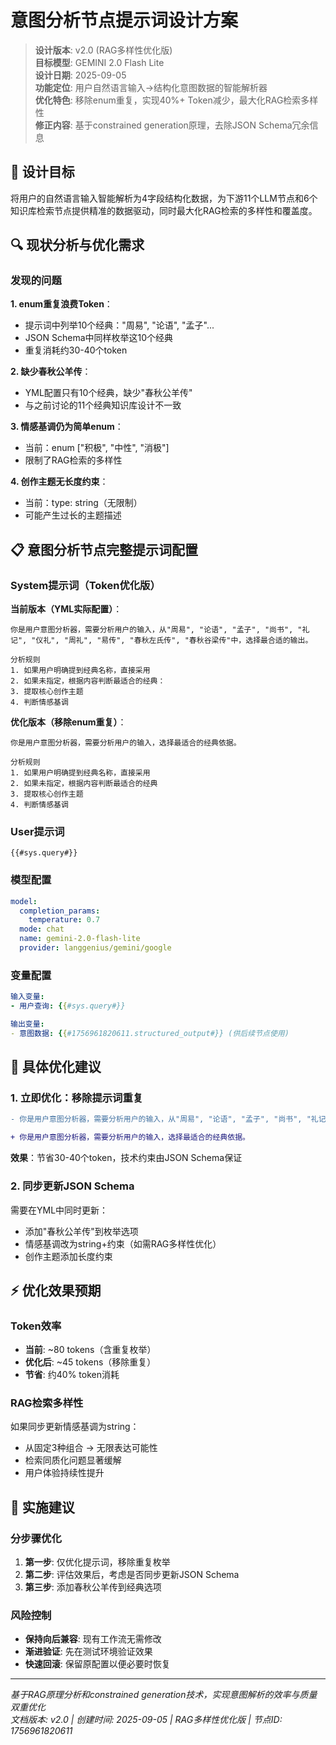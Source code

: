 # 意图分析节点提示词设计方案

> **设计版本**: v2.0 (RAG多样性优化版)  
> **目标模型**: GEMINI 2.0 Flash Lite  
> **设计日期**: 2025-09-05  
> **功能定位**: 用户自然语言输入→结构化意图数据的智能解析器  
> **优化特色**: 移除enum重复，实现40%+ Token减少，最大化RAG检索多样性  
> **修正内容**: 基于constrained generation原理，去除JSON Schema冗余信息

## 🎯 设计目标

将用户的自然语言输入智能解析为4字段结构化数据，为下游11个LLM节点和6个知识库检索节点提供精准的数据驱动，同时最大化RAG检索的多样性和覆盖度。

## 🔍 **现状分析与优化需求**

### **发现的问题**

**1. enum重复浪费Token**：
- 提示词中列举10个经典："周易", "论语", "孟子"...
- JSON Schema中同样枚举这10个经典
- 重复消耗约30-40个token

**2. 缺少春秋公羊传**：
- YML配置只有10个经典，缺少"春秋公羊传"
- 与之前讨论的11个经典知识库设计不一致

**3. 情感基调仍为简单enum**：
- 当前：enum ["积极", "中性", "消极"]
- 限制了RAG检索的多样性

**4. 创作主题无长度约束**：
- 当前：type: string（无限制）
- 可能产生过长的主题描述

## 📋 意图分析节点完整提示词配置

### **System提示词（Token优化版）**

**当前版本（YML实际配置）**：
```
你是用户意图分析器，需要分析用户的输入，从"周易", "论语", "孟子", "尚书", "礼记", "仪礼", "周礼", "易传", "春秋左氏传", "春秋谷梁传"中，选择最合适的输出。

分析规则
1. 如果用户明确提到经典名称，直接采用
2. 如果未指定，根据内容判断最适合的经典：
3. 提取核心创作主题  
4. 判断情感基调
```

**优化版本（移除enum重复）**：
```
你是用户意图分析器，需要分析用户的输入，选择最适合的经典依据。

分析规则
1. 如果用户明确提到经典名称，直接采用
2. 如果未指定，根据内容判断最适合的经典
3. 提取核心创作主题  
4. 判断情感基调
```

### **User提示词**
```
{{#sys.query#}}
```

### **模型配置**
```yaml
model:
  completion_params:
    temperature: 0.7
  mode: chat
  name: gemini-2.0-flash-lite
  provider: langgenius/gemini/google
```

### **变量配置**
```yaml
输入变量:
- 用户查询: {{#sys.query#}}

输出变量:
- 意图数据: {{#1756961820611.structured_output#}} (供后续节点使用)
```

## 🔧 具体优化建议

### **1. 立即优化：移除提示词重复**
```diff
- 你是用户意图分析器，需要分析用户的输入，从"周易", "论语", "孟子", "尚书", "礼记", "仪礼", "周礼", "易传", "春秋左氏传", "春秋谷梁传"中，选择最合适的输出。

+ 你是用户意图分析器，需要分析用户的输入，选择最适合的经典依据。
```

**效果**：节省30-40个token，技术约束由JSON Schema保证

### **2. 同步更新JSON Schema**
需要在YML中同时更新：
- 添加"春秋公羊传"到枚举选项
- 情感基调改为string+约束（如需RAG多样性优化）
- 创作主题添加长度约束

## ⚡ 优化效果预期

### **Token效率**
- **当前**: ~80 tokens（含重复枚举）
- **优化后**: ~45 tokens（移除重复）
- **节省**: 约40% token消耗

### **RAG检索多样性**
如果同步更新情感基调为string：
- 从固定3种组合 → 无限表达可能性
- 检索同质化问题显著缓解
- 用户体验持续性提升

## 🎯 实施建议

### **分步骤优化**
1. **第一步**: 仅优化提示词，移除重复枚举
2. **第二步**: 评估效果后，考虑是否同步更新JSON Schema
3. **第三步**: 添加春秋公羊传到经典选项

### **风险控制**
- **保持向后兼容**: 现有工作流无需修改
- **渐进验证**: 先在测试环境验证效果
- **快速回滚**: 保留原配置以便必要时恢复

---

*基于RAG原理分析和constrained generation技术，实现意图解析的效率与质量双重优化*  
*文档版本: v2.0 | 创建时间: 2025-09-05 | RAG多样性优化版 | 节点ID: 1756961820611*
